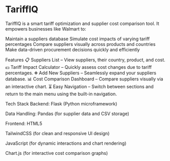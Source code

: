 # TariffIQ
TariffIQ is a smart tariff optimization and supplier cost comparison tool. It empowers businesses like Walmart to:

Maintain a suppliers database Simulate cost impacts of varying tariff percentages Compare suppliers visually across products and countries Make data-driven procurement decisions quickly and efficiently

Features
📋 Suppliers List – View suppliers, their country, product, and cost. 💵 Tariff Impact Calculator – Quickly assess cost changes due to tariff percentages. ➕ Add New Suppliers – Seamlessly expand your suppliers database. 📊 Cost Comparison Dashboard – Compare suppliers visually via an interactive chart. ⏳ Easy Navigation – Switch between sections and return to the main menu using the built-in navigation.

Tech Stack
Backend: Flask (Python microframework)

Data Handling: Pandas (for supplier data and CSV storage)

Frontend: HTML5

TailwindCSS (for clean and responsive UI design)

JavaScript (for dynamic interactions and chart rendering)

Chart.js (for interactive cost comparison graphs)
